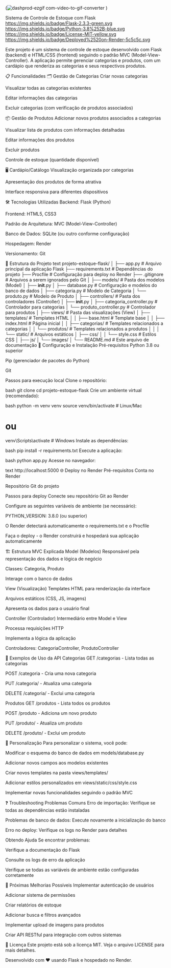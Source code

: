 (![dashprod-ezgif com-video-to-gif-converter](https://github.com/user-attachments/assets/1f21cf18-f4ee-4bf4-b682-59fdc42a0e06)
)

Sistema de Controle de Estoque com Flask
https://img.shields.io/badge/Flask-2.3.3-green.svg
https://img.shields.io/badge/Python-3.8%252B-blue.svg
https://img.shields.io/badge/License-MIT-yellow.svg
https://img.shields.io/badge/Deployed%2520on-Render-5c5c5c.svg

Este projeto é um sistema de controle de estoque desenvolvido com Flask (backend) e HTML/CSS (frontend) seguindo o padrão MVC (Model-View-Controller). A aplicação permite gerenciar categorias e produtos, com um cardápio que renderiza as categorias e seus respectivos produtos.

📋 Funcionalidades
🗂️ Gestão de Categorias
Criar novas categorias

Visualizar todas as categorias existentes

Editar informações das categorias

Excluir categorias (com verificação de produtos associados)

📦 Gestão de Produtos
Adicionar novos produtos associados a categorias

Visualizar lista de produtos com informações detalhadas

Editar informações dos produtos

Excluir produtos

Controle de estoque (quantidade disponível)

🖥️ Cardápio/Catálogo
Visualização organizada por categorias

Apresentação dos produtos de forma atrativa

Interface responsiva para diferentes dispositivos

🛠️ Tecnologias Utilizadas
Backend: Flask (Python)

Frontend: HTML5, CSS3

Padrão de Arquitetura: MVC (Model-View-Controller)

Banco de Dados: SQLite (ou outro conforme configuração)

Hospedagem: Render

Versionamento: Git

📁 Estrutura do Projeto
text
projeto-estoque-flask/
│
├── app.py                 # Arquivo principal da aplicação Flask
├── requirements.txt       # Dependências do projeto
├── Procfile              # Configuração para deploy no Render
├── .gitignore            # Arquivos a serem ignorados pelo Git
│
├── models/               # Pasta dos modelos (Model)
│   ├── __init__.py
│   ├── database.py       # Configuração e modelos do banco de dados
│   ├── categoria.py      # Modelo de Categoria
│   └── produto.py        # Modelo de Produto
│
├── controllers/          # Pasta dos controladores (Controller)
│   ├── __init__.py
│   ├── categoria_controller.py  # Controlador para categorias
│   └── produto_controller.py    # Controlador para produtos
│
├── views/                # Pasta das visualizações (View)
│   ├── templates/        # Templates HTML
│   │   ├── base.html     # Template base
│   │   ├── index.html    # Página inicial
│   │   ├── categorias/   # Templates relacionados a categorias
│   │   └── produtos/     # Templates relacionados a produtos
│   │
│   └── static/           # Arquivos estáticos
│       ├── css/
│       │   └── style.css # Estilos CSS
│       ├── js/
│       └── images/
│
└── README.md             # Este arquivo de documentação
🚀 Configuração e Instalação
Pré-requisitos
Python 3.8 ou superior

Pip (gerenciador de pacotes do Python)

Git

Passos para execução local
Clone o repositório:

bash
git clone <url-do-repositorio>
cd projeto-estoque-flask
Crie um ambiente virtual (recomendado):

bash
python -m venv venv
source venv/bin/activate  # Linux/Mac
# ou
venv\Scripts\activate     # Windows
Instale as dependências:

bash
pip install -r requirements.txt
Execute a aplicação:

bash
python app.py
Acesse no navegador:

text
http://localhost:5000
🌐 Deploy no Render
Pré-requisitos
Conta no Render

Repositório Git do projeto

Passos para deploy
Conecte seu repositório Git ao Render

Configure as seguintes variáveis de ambiente (se necessário):

PYTHON_VERSION: 3.8.0 (ou superior)

O Render detectará automaticamente o requirements.txt e o Procfile

Faça o deploy - o Render construirá e hospedará sua aplicação automaticamente

🏗️ Estrutura MVC Explicada
Model (Modelos)
Responsável pela representação dos dados e lógica de negócio

Classes: Categoria, Produto

Interage com o banco de dados

View (Visualização)
Templates HTML para renderização da interface

Arquivos estáticos (CSS, JS, imagens)

Apresenta os dados para o usuário final

Controller (Controlador)
Intermediário entre Model e View

Processa requisições HTTP

Implementa a lógica da aplicação

Controladores: CategoriaController, ProdutoController

🔌 Exemplos de Uso da API
Categorias
GET /categorias - Lista todas as categorias

POST /categoria - Cria uma nova categoria

PUT /categoria/<id> - Atualiza uma categoria

DELETE /categoria/<id> - Exclui uma categoria

Produtos
GET /produtos - Lista todos os produtos

POST /produto - Adiciona um novo produto

PUT /produto/<id> - Atualiza um produto

DELETE /produto/<id> - Exclui um produto

🎨 Personalização
Para personalizar o sistema, você pode:

Modificar o esquema do banco de dados em models/database.py

Adicionar novos campos aos modelos existentes

Criar novos templates na pasta views/templates/

Adicionar estilos personalizados em views/static/css/style.css

Implementar novas funcionalidades seguindo o padrão MVC

❓ Troubleshooting
Problemas Comuns
Erro de importação: Verifique se todas as dependências estão instaladas

Problemas de banco de dados: Execute novamente a inicialização do banco

Erro no deploy: Verifique os logs no Render para detalhes

Obtendo Ajuda
Se encontrar problemas:

Verifique a documentação do Flask

Consulte os logs de erro da aplicação

Verifique se todas as variáveis de ambiente estão configuradas corretamente

🔮 Próximas Melhorias Possíveis
Implementar autenticação de usuários

Adicionar sistema de permissões

Criar relatórios de estoque

Adicionar busca e filtros avançados

Implementar upload de imagens para produtos

Criar API RESTful para integração com outros sistemas

📄 Licença
Este projeto está sob a licença MIT. Veja o arquivo LICENSE para mais detalhes.

Desenvolvido com ❤️ usando Flask e hospedado no Render.

